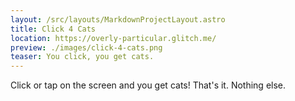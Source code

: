 ```yaml
---
layout: /src/layouts/MarkdownProjectLayout.astro
title: Click 4 Cats
location: https://overly-particular.glitch.me/
preview: ./images/click-4-cats.png
teaser: You click, you get cats.
---
```

Click or tap on the screen and you get cats! That's it. Nothing else.